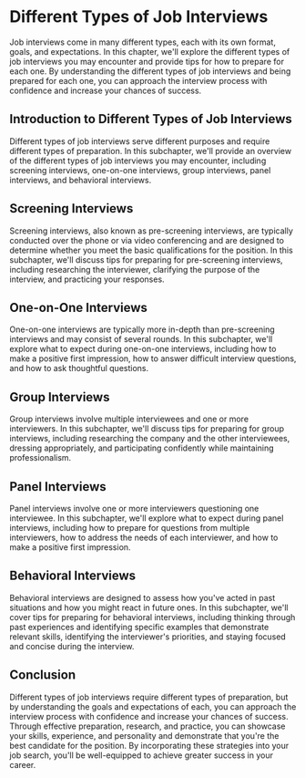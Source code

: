 Different Types of Job Interviews
=================================================================================

Job interviews come in many different types, each with its own format, goals, and expectations. In this chapter, we'll explore the different types of job interviews you may encounter and provide tips for how to prepare for each one. By understanding the different types of job interviews and being prepared for each one, you can approach the interview process with confidence and increase your chances of success.

Introduction to Different Types of Job Interviews
-------------------------------------------------

Different types of job interviews serve different purposes and require different types of preparation. In this subchapter, we'll provide an overview of the different types of job interviews you may encounter, including screening interviews, one-on-one interviews, group interviews, panel interviews, and behavioral interviews.

Screening Interviews
--------------------

Screening interviews, also known as pre-screening interviews, are typically conducted over the phone or via video conferencing and are designed to determine whether you meet the basic qualifications for the position. In this subchapter, we'll discuss tips for preparing for pre-screening interviews, including researching the interviewer, clarifying the purpose of the interview, and practicing your responses.

One-on-One Interviews
---------------------

One-on-one interviews are typically more in-depth than pre-screening interviews and may consist of several rounds. In this subchapter, we'll explore what to expect during one-on-one interviews, including how to make a positive first impression, how to answer difficult interview questions, and how to ask thoughtful questions.

Group Interviews
----------------

Group interviews involve multiple interviewees and one or more interviewers. In this subchapter, we'll discuss tips for preparing for group interviews, including researching the company and the other interviewees, dressing appropriately, and participating confidently while maintaining professionalism.

Panel Interviews
----------------

Panel interviews involve one or more interviewers questioning one interviewee. In this subchapter, we'll explore what to expect during panel interviews, including how to prepare for questions from multiple interviewers, how to address the needs of each interviewer, and how to make a positive first impression.

Behavioral Interviews
---------------------

Behavioral interviews are designed to assess how you've acted in past situations and how you might react in future ones. In this subchapter, we'll cover tips for preparing for behavioral interviews, including thinking through past experiences and identifying specific examples that demonstrate relevant skills, identifying the interviewer's priorities, and staying focused and concise during the interview.

Conclusion
----------

Different types of job interviews require different types of preparation, but by understanding the goals and expectations of each, you can approach the interview process with confidence and increase your chances of success. Through effective preparation, research, and practice, you can showcase your skills, experience, and personality and demonstrate that you're the best candidate for the position. By incorporating these strategies into your job search, you'll be well-equipped to achieve greater success in your career.
